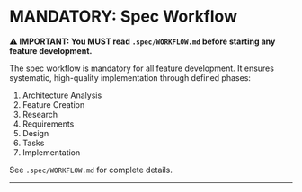 # MANDATORY: Spec Workflow

**⚠️ IMPORTANT: You MUST read `.spec/WORKFLOW.md` before starting any feature development.**

The spec workflow is mandatory for all feature development. It ensures systematic, high-quality implementation through defined phases:
1. Architecture Analysis
2. Feature Creation  
3. Research
4. Requirements
5. Design
6. Tasks
7. Implementation

See `.spec/WORKFLOW.md` for complete details.

---

